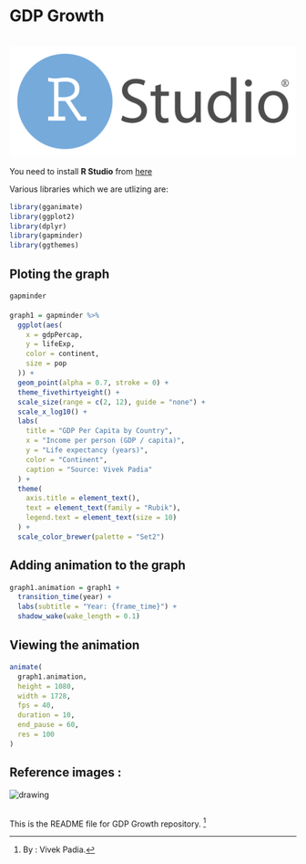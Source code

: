 # GDP Growth

<a href="https://posit.co/download/rstudio-desktop" align="center"><br><img src="images/R studio.svg" alt="drawing"/></a>

You need to install **R Studio** from [here](https://posit.co/download/rstudio-desktop/)

Various libraries which we are utlizing are:

```R
library(gganimate)
library(ggplot2)
library(dplyr)
library(gapminder)
library(ggthemes)
```
## Ploting the graph
```R
gapminder

graph1 = gapminder %>%
  ggplot(aes(
    x = gdpPercap,
    y = lifeExp,
    color = continent,
    size = pop
  )) +
  geom_point(alpha = 0.7, stroke = 0) +
  theme_fivethirtyeight() +
  scale_size(range = c(2, 12), guide = "none") +
  scale_x_log10() +
  labs(
    title = "GDP Per Capita by Country",
    x = "Income per person (GDP / capita)",
    y = "Life expectancy (years)",
    color = "Continent",
    caption = "Source: Vivek Padia"
  ) +
  theme(
    axis.title = element_text(),
    text = element_text(family = "Rubik"),
    legend.text = element_text(size = 10)
  ) +
  scale_color_brewer(palette = "Set2")
```
## Adding animation to the graph
```R
graph1.animation = graph1 +
  transition_time(year) +
  labs(subtitle = "Year: {frame_time}") +
  shadow_wake(wake_length = 0.1)
```
## Viewing the animation
```R
animate(
  graph1.animation,
  height = 1080,
  width = 1728,
  fps = 40,
  duration = 10,
  end_pause = 60,
  res = 100
)
```
## Reference images : <br>

<img src="Images/GDP.gif" alt="drawing"/><br><br>

This is the README file for GDP Growth repository. [^1]

[^1]: By : Vivek Padia.
